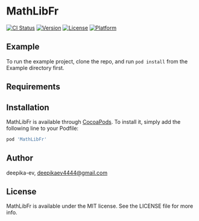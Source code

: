# MathLibFr

[![CI Status](https://img.shields.io/travis/deepika-ev/MathLibFr.svg?style=flat)](https://travis-ci.org/deepika-ev/MathLibFr)
[![Version](https://img.shields.io/cocoapods/v/MathLibFr.svg?style=flat)](https://cocoapods.org/pods/MathLibFr)
[![License](https://img.shields.io/cocoapods/l/MathLibFr.svg?style=flat)](https://cocoapods.org/pods/MathLibFr)
[![Platform](https://img.shields.io/cocoapods/p/MathLibFr.svg?style=flat)](https://cocoapods.org/pods/MathLibFr)

## Example

To run the example project, clone the repo, and run `pod install` from the Example directory first.

## Requirements

## Installation

MathLibFr is available through [CocoaPods](https://cocoapods.org). To install
it, simply add the following line to your Podfile:

```ruby
pod 'MathLibFr'
```

## Author

deepika-ev, deepikaev4444@gmail.com

## License

MathLibFr is available under the MIT license. See the LICENSE file for more info.
